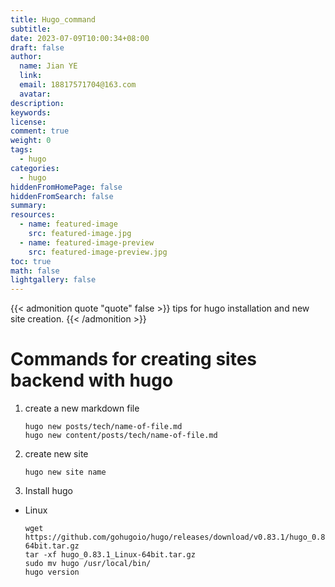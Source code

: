 ```yaml
---
title: Hugo_command
subtitle:
date: 2023-07-09T10:00:34+08:00
draft: false
author:
  name: Jian YE
  link:
  email: 18817571704@163.com
  avatar:
description:
keywords:
license:
comment: true
weight: 0
tags:
  - hugo
categories:
  - hugo
hiddenFromHomePage: false
hiddenFromSearch: false
summary:
resources:
  - name: featured-image
    src: featured-image.jpg
  - name: featured-image-preview
    src: featured-image-preview.jpg
toc: true
math: false
lightgallery: false
---
```


{{< admonition quote "quote" false >}}
tips for hugo installation and new site creation.
{{< /admonition >}}

<!--more-->

# Commands for creating sites backend with hugo

1. create a new markdown file
    ```shell
    hugo new posts/tech/name-of-file.md
    hugo new content/posts/tech/name-of-file.md
    ```

2. create new site
    ```shell
    hugo new site name
    ```

3. Install hugo

- Linux
    ```shell
    wget https://github.com/gohugoio/hugo/releases/download/v0.83.1/hugo_0.83.1_Linux-64bit.tar.gz
    tar -xf hugo_0.83.1_Linux-64bit.tar.gz
    sudo mv hugo /usr/local/bin/
    hugo version
    ```